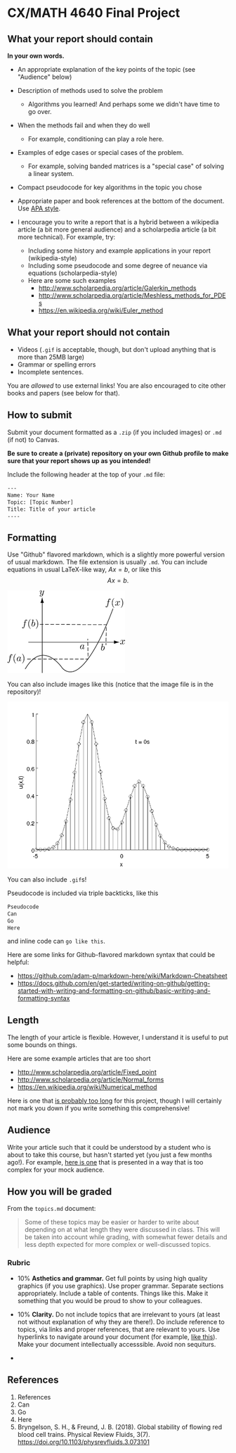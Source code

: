 # CX/MATH 4640 Final Project

## What your report should contain

__In your own words.__

* An appropriate explanation of the key points of the topic (see "Audience" below)

* Description of methods used to solve the problem
	* Algorithms you learned! And perhaps some we didn't have time to go over.

* When the methods fail and when they do well
	* For example, conditioning can play a role here.

* Examples of edge cases or special cases of the problem. 
	* For example, solving banded matrices is a "special case" of solving a linear system.

* Compact pseudocode for key algorithms in the topic you chose

* Appropriate paper and book references at the bottom of the document. Use [APA style](https://www.citationmachine.net/apa).

* I encourage you to write a report that is a hybrid between a wikipedia article (a bit more general audience) and a scholarpedia article (a bit more technical). For example, try:
	* Including some history and example applications in your report (wikipedia-style) 
	* Including some pseudocode and some degree of neuance via equations (scholarpedia-style)
	* Here are some such examples 
		* http://www.scholarpedia.org/article/Galerkin_methods
		* http://www.scholarpedia.org/article/Meshless_methods_for_PDEs
		* https://en.wikipedia.org/wiki/Euler_method

## What your report should not contain

* Videos (`.gif` is acceptable, though, but don't upload anything that is more than 25MB large)
* Grammar or spelling errors
* Incomplete sentences.

You are _allowed_ to use external links! You are also encouraged to cite other books and papers (see below for that).

## How to submit

Submit your document formatted as a `.zip` (if you included images) or `.md` (if not) to Canvas.

__Be sure to create a (private) repository on your own Github profile to make sure that your report shows up as you intended!__

Include the following header at the top of your `.md` file:
```
---
Name: Your Name
Topic: [Topic Number]
Title: Title of your article
----
```

## Formatting 

Use "Github" flavored markdown, which is a slightly more powerful version of usual markdown. The file extension is usually `.md`.
You can include equations in usual LaTeX-like way, $Ax=b$, or like this
$$Ax=b.$$

![](images.png)

You can also include images like this (notice that the image file is in the repository)! 

![](example_gif.gif)

You can also include `.gif`s!

Pseudocode is included via triple backticks, like this
```
Pseudocode
Can
Go 
Here
```
and inline code can `go like this`.

Here are some links for Github-flavored markdown syntax that could be helpful:
* https://github.com/adam-p/markdown-here/wiki/Markdown-Cheatsheet
* https://docs.github.com/en/get-started/writing-on-github/getting-started-with-writing-and-formatting-on-github/basic-writing-and-formatting-syntax

## Length

The length of your article is flexible. 
However, I understand it is useful to put some bounds on things.

Here are some example articles that are too short
* http://www.scholarpedia.org/article/Fixed_point
* http://www.scholarpedia.org/article/Normal_forms
* https://en.wikipedia.org/wiki/Numerical_method

Here is one that [is probably too long](https://en.wikipedia.org/wiki/Floating-point_arithmetic) for this project, though I will certainly not mark you down if you write something this comprehensive!

## Audience

Write your article such that it could be understood by a student who is about to take this course, but hasn't started yet (you just a few months ago!).
For example, [here is one](http://www.scholarpedia.org/article/WENO_methods) that is presented in a way that is too complex for your mock audience. 

## How you will be graded

From the `topics.md` document: 
> Some of these topics may be easier or harder to write about depending on at what length they were discussed in class. This will be taken into account while grading, with somewhat fewer details and less depth expected for more complex or well-discussed topics.

### Rubric

* 10% __Asthetics and grammar.__ Get full points by using high quality graphics (if you use graphics). Use proper grammar. Separate sections appropriately. Include a table of contents. Things like this. Make it something that you would be proud to show to your colleagues.

* 10% __Clarity.__ Do not include topics that are irrelevant to yours (at least not without explanation of why they are there!). Do include reference to topics, via links and proper references, that are relevant to yours. Use hyperlinks to navigate around your document (for example, [like this](https://stackoverflow.com/questions/2822089/how-to-link-to-part-of-the-same-document-in-markdown)). Make your document intellectually accesssible. Avoid non sequiturs.

* 

## References

1. References
2. Can
3. Go
4. Here
5. Bryngelson, S. H., & Freund, J. B. (2018). Global stability of flowing red blood cell trains. Physical Review Fluids, 3(7). https://doi.org/10.1103/physrevfluids.3.073101 
